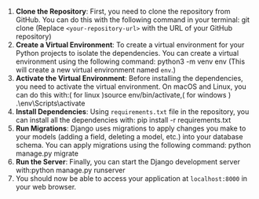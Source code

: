 1. **Clone the Repository**: First, you need to clone the repository from GitHub. You can do this with the following command in your terminal: git clone <your-repository-url>
(Replace `<your-repository-url>` with the URL of your GitHub repository)
2. **Create a Virtual Environment**: To create a virtual environment for your Python projects to isolate the dependencies. You can create a virtual environment using the following command: python3 -m venv env
(This will create a new virtual environment named `env`.)
3. **Activate the Virtual Environment**: Before installing the dependencies, you need to activate the virtual environment. On macOS and Linux, you can do this with:( for linux )source env/bin/activate,( for windows ) .\env\Scripts\activate
4. **Install Dependencies**: Using  `requirements.txt` file in the repository, you can install all the dependencies with: pip install -r requirements.txt
5. **Run Migrations**: Django uses migrations to apply changes you make to your models (adding a field, deleting a model, etc.) into your database schema. You can apply migrations using the following command: python manage.py migrate
6. **Run the Server**: Finally, you can start the Django development server with:python manage.py runserver
7. You should now be able to access your application at `localhost:8000` in your web browser.




